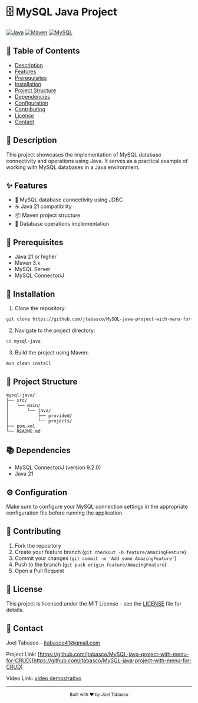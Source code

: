 # 🗄️ MySQL Java Project

[![Java](https://img.shields.io/badge/Java-21-red.svg)](https://www.oracle.com/java/technologies/downloads/#java21)
[![Maven](https://img.shields.io/badge/Maven-3.x-C71A36.svg)](https://maven.apache.org/)
[![MySQL](https://img.shields.io/badge/MySQL-8.0-4479A1.svg)](https://www.mysql.com/)


## 📑 Table of Contents
- [Description](#-description)
- [Features](#-features)
- [Prerequisites](#-prerequisites)
- [Installation](#-installation)
- [Project Structure](#-project-structure)
- [Dependencies](#-dependencies)
- [Configuration](#-configuration)
- [Contributing](#-contributing)
- [License](#-license)
- [Contact](#-contact)

## 📝 Description

This project showcases the implementation of MySQL database connectivity and operations using Java. It serves as a practical example of working with MySQL databases in a Java environment.

## ✨ Features

- 🔌 MySQL database connectivity using JDBC
- ☕ Java 21 compatibility
- 📦 Maven project structure
- 💾 Database operations implementation

## 🔧 Prerequisites

- Java 21 or higher
- Maven 3.x
- MySQL Server
- MySQL Connector/J

## 🚀 Installation

1. Clone the repository:
```bash
git clone https://github.com/jtabasco/MySQL-java-project-with-menu-for-CRUD.git
```

2. Navigate to the project directory:
```bash
cd mysql-java
```

3. Build the project using Maven:
```bash
mvn clean install
```

## 📁 Project Structure

```
mysql-java/
├── src/
│   └── main/
│       └── java/
│           ├── provided/
│           └── projects/
├── pom.xml
└── README.md
```

## 📚 Dependencies

- MySQL Connector/J (version 9.2.0)
- Java 21

## ⚙️ Configuration

Make sure to configure your MySQL connection settings in the appropriate configuration file before running the application.

## 🤝 Contributing

1. Fork the repository
2. Create your feature branch (`git checkout -b feature/AmazingFeature`)
3. Commit your changes (`git commit -m 'Add some AmazingFeature'`)
4. Push to the branch (`git push origin feature/AmazingFeature`)
5. Open a Pull Request

## 📄 License

This project is licensed under the MIT License - see the [LICENSE](LICENSE) file for details.

## 📧 Contact

Joel Tabasco - [jtabasco41@gmail.com](mailto:jtabasco41@gamail.com)

Project Link: [https://github.com/jtabasco/MySQL-java-project-with-menu-for-CRUD](https://github.com/jtabasco/MySQL-java-project-with-menu-for-CRUD)

Video Link: [video demostrativo](https://youtu.be/6-hVDLw9tf0) 

---
<div align="center">
  <sub>Built with ❤️ by Joel Tabasco</sub>
</div>
